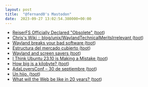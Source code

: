 ```yaml
---
layout: post
title:  "@fernand0's Mastodon"
date:  2023-09-27 13:02:54.380000+00:00
---
```

*  [ReiserFS Officially Declared "Obsolete" ](https://www.phoronix.com/news/ReiserFS-Obsolet) ([toot](https://mastodon.social/@fernand0/111137244733700589))
*  [ Chris's Wiki :: blog/unix/WaylandTechnicalMeritsIrrelevant  ](https://utcc.utoronto.ca/~cks/space/blog/unix/WaylandTechnicalMeritsIrrelevan) ([toot](https://mastodon.social/@fernand0/111137096124606523))
*  [Wayland breaks your bad software ](https://orowith2os.gitlab.io/posts/wayland-breaks-your-bad-software) ([toot](https://mastodon.social/@fernand0/111136940111440766))
*  [Estructura del mercado cubierto ](https://www.flickr.com/photos/fernand0/53207577414) ([toot](https://mastodon.social/@fernand0/111136659433310499))
*  [Wayland and screen savers ](https://www.jwz.org/blog/2023/09/wayland-and-screen-savers) ([toot](https://mastodon.social/@fernand0/111136650384967850))
*  [I Think Ubuntu 23.10 is Making a Mistake ](https://www.omgubuntu.co.uk/2023/09/ubuntu-23-10-minimal-mistak) ([toot](https://mastodon.social/@fernand0/111136299228885171))
*  [How big is a kilobyte? ](https://evanhahn.com/how-big-is-a-kilobyte) ([toot](https://mastodon.social/@fernand0/111136105448672157))
*  [AdaLoversConf – 30 de septiembre ](https://adaloversconf.es) ([toot](https://mastodon.social/@fernand0/111135997238479547))
*  [Un hijo. ](https://avecesunafoto.wordpress.com/2023/09/25/un-hijo-7) ([toot](https://mastodon.social/@fernand0/111132599848509732))
*  [What will the Web be like in 20 years? ](https://shkspr.mobi/blog/2023/09/what-will-the-web-be-like-in-20-years) ([toot](https://mastodon.social/@fernand0/111132597756298555))
